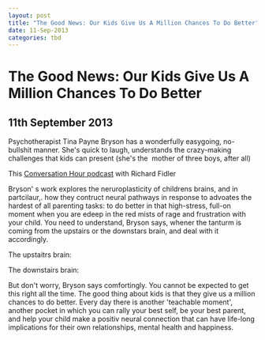 ```yaml
---
layout: post
title: "The Good News: Our Kids Give Us A Million Chances To Do Better"
date: 11-Sep-2013
categories: tbd
---
```


# The Good News: Our Kids Give Us A Million Chances To Do Better

## 11th September 2013

Psychotherapist Tina Payne Bryson has a wonderfully easygoing,   no-bullshit manner. She's quick to laugh,   understands the crazy-making challenges that kids can present (she's the  mother of three boys,   after all)

This <a href="http://www.abc.net.au/local/stories/2013/08/30/3837421.htm?site=conversations">Conversation Hour podcast</a> with Richard Fidler

Bryson' s work explores the neruroplasticity of childrens brains, and in partcilaur,. how they contruct neural pathways in response to advoates the hardest of all parenting tasks: to do better in that high-stress, full-on moment when you are edeep in the red mists of rage and frustration with your child. You need to understand, Bryson says, whener the tanturm is coming from the upstairs or the downstars brain, and deal with it accordingly.

 

The upstaitrs brain:

The downstairs brain:

But don't worry, Bryson says comfortingly. You cannot be expected to get this right all the time. The good thing about kids is that they give us a million chances to do better. Every day there is another 'teachable moment', another pocket in which you can rally your best self, be your best parent, and help your child make a positiv neural connection that can have life-long implications for their own relationships, mental health and happiness.
